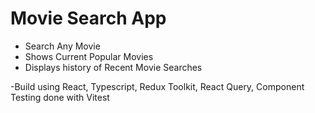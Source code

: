 # Movie Search App
- Search Any Movie
- Shows Current Popular Movies
- Displays history of Recent Movie Searches

-Build using React, Typescript, Redux Toolkit, React Query, Component Testing done with Vitest


